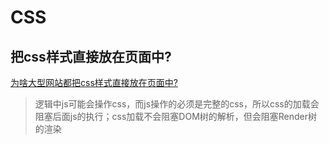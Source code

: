 # CSS

## 把css样式直接放在页面中?

[为啥大型网站都把css样式直接放在页面中?](https://www.zhihu.com/question/284779856/answer/444228173)

> 逻辑中js可能会操作css，而js操作的必须是完整的css，所以css的加载会阻塞后面js的执行；css加载不会阻塞DOM树的解析，但会阻塞Render树的渲染

